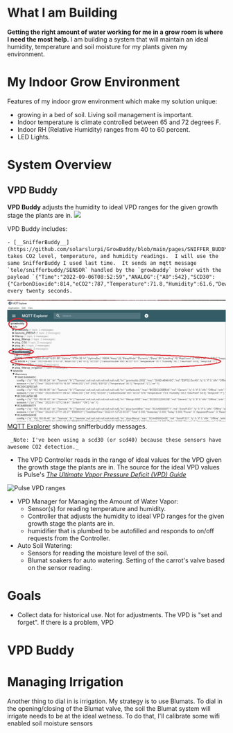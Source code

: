 
# What I am Building
__Getting the right amount of water working for me in a grow room is where I need the most help.__ I am building a system that will maintain an ideal humidity, temperature and soil moisture for my plants given my environment.
# My Indoor Grow Environment
Features of my indoor grow environment which make my solution unique:
- growing in a bed of soil. Living soil management is important.
- Indoor temperature is climate controlled between 65 and 72 degrees F.
- Indoor RH (Relative Humidity) ranges from 40 to 60 percent.
- LED Lights.
# System Overview
## VPD Buddy
__VPD Buddy__ adjusts the humidity to ideal VPD ranges for the given growth stage the plants are in.
<img src="https://docs.google.com/drawings/d/e/2PACX-1vTjks0iZHIZyD4VEdOo01_se0jn_CgJu9JUCee-rUhXBmFfykmObBkpqSUFBkOvnIdisiIzygPvDeZa/pub?w=599&amp;h=332">

VPD Buddy includes:

    - [__SnifferBuddy__](https://github.com/solarslurpi/GrowBuddy/blob/main/pages/SNIFFER_BUDDY.md) takes CO2 level, temperature, and humidity readings.  I will use the same SnifferBuddy I used last time.  It sends an mqtt message `tele/snifferbuddy/SENSOR` handled by the `growbuddy` broker with the payload `{"Time":"2022-09-06T08:52:59","ANALOG":{"A0":542},"SCD30":{"CarbonDioxide":814,"eCO2":787,"Temperature":71.8,"Humidity":61.6,"DewPoint":57.9},"TempUnit":"F"}` every twenty seconds. 
 ![snifferbuddy mqtt](images/mqttexplorer_snifferbuddy.jpg)   
            [MQTT Explorer](http://mqtt-explorer.com/) showing snifferbuddy messages.
    
     _Note: I've been using a scd30 (or scd40) because these sensors have awesome CO2 detection._
- The VPD Controller reads in the range of ideal values for the VPD given the growth stage the plants are in. The source for the ideal VPD values is Pulse's [_The Ultimate Vapor Pressure Deficit (VPD) Guide_](https://pulsegrow.com/blogs/learn/vpd)

![Pulse VPD ranges](https://cdn.shopify.com/s/files/1/2451/2393/files/VPD_Stages_Card-Recovered_600x600.jpg)


- VPD Manager for Managing the Amount of Water Vapor:
    - Sensor(s) for reading temperature and humidity.
    - Controller that adjusts the humidity to ideal VPD ranges for the given growth stage the plants are in.
    - humidifier that is plumbed to be autofilled and responds to on/off requests from the Controller.
- Auto Soil Watering:
    - Sensors for reading the moisture level of the soil.
    - Blumat soakers for auto watering.  Setting of the carrot's valve based on the sensor reading.

# Goals
- Collect data for historical use.  Not for adjustments.  The VPD is "set and forget".  If there is a problem, VPD 

# VPD Buddy




# Managing Irrigation
Another thing to dial in is irrigation.  My strategy is to use Blumats.  To dial in the opening/closing of the Blumat valve, the soil the Blumat system will irrigate needs to be at the ideal wetness.  To do that, I'll calibrate some wifi enabled soil moisture sensors